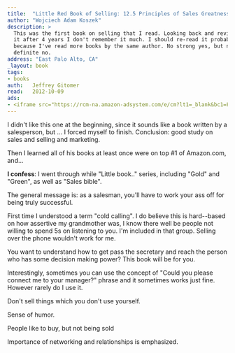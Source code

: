 ```yaml
---
title:	"Little Red Book of Selling: 12.5 Principles of Sales Greatness"
author: "Wojciech Adam Koszek"
description: >
  This was the first book on selling that I read. Looking back and reviewing
  it after 4 years I don't remember it much. I should re-read it probably
  because I've read more books by the same author. No strong yes, but not
  definite no.
address: "East Palo Alto, CA"
_layout: book
tags:
- books
auth:	Jeffrey Gitomer
read:	2012-10-09
ads:
- <iframe src="https://rcm-na.amazon-adsystem.com/e/cm?lt1=_blank&bc1=FFFFFF&IS2=1&npa=1&bg1=FFFFFF&fc1=000000&lc1=FF0000&t=wkoszek08-20&o=1&p=8&l=as4&m=amazon&f=ifr&ref=ss_til&asins=1885167601" style="width:120px;height:240px;" scrolling="no" marginwidth="0" marginheight="0" frameborder="0"></iframe>
---
```

I didn't like this one at the beginning, since it sounds like a book written
by a salesperson, but ... I forced myself to finish. Conclusion: good study
on sales and selling and marketing.

Then I learned all of his books at least once were on top #1 of Amazon.com,
and...

**I confess**: I went through while "Little book.." series, including "Gold"
and "Green", as well as "Sales bible".

The general message is: as a salesman, you'll have to work your ass off for
being truly successful.

First time I understood a term "cold calling". I do believe this is
hard--based on how assertive my grandmother was, I know there well be people
not willing to spend 5s on listening to you. I'm included in that group.
Selling over the phone wouldn't work for me.

You want to understand how to get pass the secretary and reach the person
who has some decision making power? This book will be for you.

Interestingly, sometimes you can use the concept of "Could you please
connect me to your manager?" phrase and it sometimes works just fine.
However rarely do I use it.

Don't sell things which you don't use yourself.

Sense of humor.

People like to buy, but not being sold

Importance of networking and relationships is emphasized.

